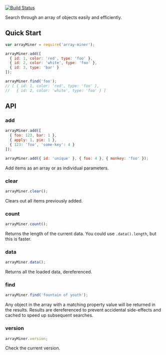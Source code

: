 [![Build Status](https://travis-ci.org/reergymerej/array-miner.svg)](https://travis-ci.org/reergymerej/array-miner)

Search through an array of objects easily and efficiently.

## Quick Start

```js
var arrayMiner = require('array-miner');

arrayMiner.add([
  { id: 1, color: 'red', type: 'foo' },
  { id: 2, color: 'white', type: 'foo' },
  { id: 3, type: 'bar' }
]);

arrayMiner.find('foo');
// [ { id: 1, color: 'red', type: 'foo' },
//   { id: 2, color: 'white', type: 'foo' } ]
```

## API

### add
```js
arrayMiner.add([
  { foo: 123, bar: 1 },
  { apply: 1, pie: 1 },
  { 123: 'foo', 'some-key': 4 }
]);

arrayMiner.add({ id: 'unique' }, { foo: 4 }, { monkey: 'foo' });
```
Add items as an array or as individual parameters.


### clear
```js
arrayMiner.clear();
```
Clears out all items previously added.


### count
```js
arrayMiner.count();
```
Returns the length of the current data.  You could use `.data().length`, but this is faster.


### data
```js
arrayMiner.data();
```
Returns all the loaded data, dereferenced.


### find
```js
arrayMiner.find('fountain of youth');
```
Any object in the array with a matching property value will be returned in the results.  Results are dereferenced to prevent accidental side-effects and cached to speed up subsequent searches.


### version
```js
arrayMiner.version;
```
Check the current version.